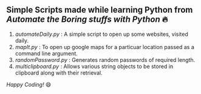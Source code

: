 ## Simple Scripts made while learning Python from *Automate the Boring stuffs with Python* :fire:

1. *automateDaily.py* : A simple script to open up some websites, visited daily.
1. *mapIt.py* : To open up google maps for a particuar location passed as a command line argument.
1. *randomPassword.py* : Generates random passwords of required length.
1. *multiclipboard.py* : Allows various string objects to be stored in clipboard along with their retrieval.


*Happy Coding!* :smile:
